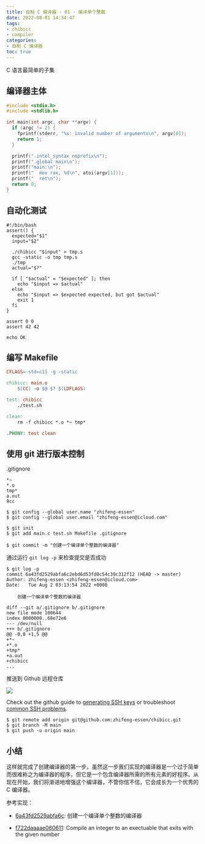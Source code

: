 ```yaml
---
title: 自制 C 编译器 - 01 - 编译单个整数
date: 2022-08-01 14:34:47
tags: 
- chibicc
- compiler
categories: 
- 自制 C 编译器
toc: true
---
```


C 语言最简单的子集

<!-- more -->

## 编译器主体

```c
#include <stdio.h>
#include <stdlib.h>

int main(int argc, char **argv) {
  if (argc != 2) {
    fprintf(stderr, "%s: invalid number of arguments\n", argv[0]);
    return 1;
  }

  printf(".intel_syntax noprefix\n");
  printf(".global main\n");
  printf("main:\n");
  printf("  mov rax, %d\n", atoi(argv[1]));
  printf("  ret\n");
  return 0;
}
```

## 自动化测试

```shell
#!/bin/bash
assert() {
  expected="$1"
  input="$2"

  ./chibicc "$input" > tmp.s
  gcc -static -o tmp tmp.s
  ./tmp
  actual="$?"

  if [ "$actual" = "$expected" ]; then
    echo "$input => $actual"
  else
    echo "$input => $expected expected, but got $actual"
    exit 1
  fi
}

assert 0 0
assert 42 42

echo OK
```

## 编写 Makefile

```makefile
CFLAGS=-std=c11 -g -static

chibicc: main.o
	$(CC) -o $@ $? $(LDFLAGS)

test: chibicc
	./test.sh

clean:
	rm -f chibicc *.o *~ tmp*

.PHONY: test clean
```

## 使用 git 进行版本控制

.gitignore

```
*~
*.o
tmp*
a.out
9cc
```

```shell
$ git config --global user.name "zhifeng-essen"
$ git config --global user.email "zhifeng-essen@icloud.com"
```

```shell
$ git init
$ git add main.c test.sh Makefile .gitignore
```

```shell
$ git commit -m "创建一个编译单个整数的编译器"
```

通过运行 `git log -p` 来检查提交是否成功

```shell
$ git log -p
commit 6a43fd2529abfa6c2ebd6d53fd0c54c39c312f12 (HEAD -> master)
Author: zhifeng-essen <zhifeng-essen@icloud.com>
Date:   Tue Aug 2 03:13:54 2022 +0000

    创建一个编译单个整数的编译器

diff --git a/.gitignore b/.gitignore
new file mode 100644
index 0000000..68e72e6
--- /dev/null
+++ b/.gitignore
@@ -0,0 +1,5 @@
+*~
+*.o
+tmp*
+a.out
+chibicc
...
```

推送到 Github 远程仓库

![](/posts/chibicc-compilerbook-step-01/images/FireShot%20Capture%20001%20-%20Create%20a%20New%20Repository%20-%20github.com-tuya.webp)

Check out the github guide to [generating SSH keys](https://docs.github.com/articles/generating-an-ssh-key/) or troubleshoot [common SSH problems](https://docs.github.com/ssh-issues/).

```
$ git remote add origin git@github.com:zhifeng-essen/chibicc.git
$ git branch -M main
$ git push -u origin main
```

## 小结

这样就完成了创建编译器的第一步。虽然这一步我们实现的编译器是一个过于简单而很难称之为编译器的程序，但它是一个包含编译器所需的所有元素的好程序。从现在开始，我们将渐进地增强这个编译器，不管你信不信，它会成长为一个优秀的 C 编译器。

参考实现：

- [6a43fd2529abfa6c](https://github.com/zhifeng-essen/chibicc/commit/6a43fd2529abfa6c2ebd6d53fd0c54c39c312f12): 创建一个编译单个整数的编译器

- [f722daaaae060611](https://github.com/rui314/chibicc/commit/f722daaaae0606115df4ace5a852da23c1a5b0f3): Compile an integer to an exectuable that exits with the given number
